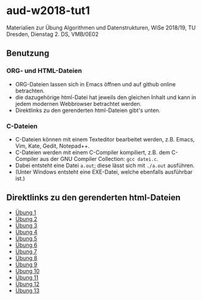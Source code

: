 # aud-w2018-tut1
Materialien zur Übung Algorithmen und Datenstrukturen, WiSe 2018/19, TU Dresden, Dienstag 2. DS, VMB/0E02

## Benutzung

### ORG- und HTML-Dateien
* ORG-Dateien lassen sich in Emacs öffnen und auf github online betrachten.
* die dazugehörige html-Datei hat jeweils den gleichen Inhalt und kann in jedem modernen Webbrowser betrachtet werden.
* Direktlinks zu den gerenderten html-Dateien gibt's unten.

### C-Dateien
* C-Dateien können mit einem Texteditor bearbeitet werden, z.B. Emacs, Vim, Kate, Gedit, Notepad++.
* C-Dateien werden mit einem C-Compiler kompiliert, z.B. dem C-Compiler aus der GNU Compiler Collection: `gcc datei.c`.
* Dabei entsteht eine Datei `a.out`; diese lässt sich mit `./a.out` ausführen.
* (Unter Windows entsteht eine EXE-Datei, welche ebenfalls ausführbar ist.)

## Direktlinks zu den gerenderten html-Dateien
* [Übung 1](http://htmlpreview.github.io/?https://github.com/denki/aud-w2018-tut1/blob/master/tut01/sol01.html)
* [Übung 2](http://htmlpreview.github.io/?https://github.com/denki/aud-w2018-tut1/blob/master/tut02/sol02.html)
* [Übung 3](http://htmlpreview.github.io/?https://github.com/denki/aud-w2018-tut1/blob/master/tut03/sol03.html)
* [Übung 4](http://htmlpreview.github.io/?https://github.com/denki/aud-w2018-tut1/blob/master/tut04/sol04.html)
* [Übung 5](http://htmlpreview.github.io/?https://github.com/denki/aud-w2018-tut1/blob/master/tut05/sol05.html)
* [Übung 6](http://htmlpreview.github.io/?https://github.com/denki/aud-w2018-tut1/blob/master/tut06/sol06.html)
* [Übung 7](http://htmlpreview.github.io/?https://github.com/denki/aud-w2018-tut1/blob/master/tut07/sol07.html)
* [Übung 8](http://htmlpreview.github.io/?https://github.com/denki/aud-w2018-tut1/blob/master/tut08/sol08.html)
* [Übung 9](http://htmlpreview.github.io/?https://github.com/denki/aud-w2018-tut1/blob/master/tut09/sol09.html)
* [Übung 10](http://htmlpreview.github.io/?https://github.com/denki/aud-w2018-tut1/blob/master/tut10/sol10.html)
* [Übung 11](http://htmlpreview.github.io/?https://github.com/denki/aud-w2018-tut1/blob/master/tut11/sol11.html)
* [Übung 12](http://htmlpreview.github.io/?https://github.com/denki/aud-w2018-tut1/blob/master/tut12/sol12.html)
* [Übung 13](http://htmlpreview.github.io/?https://github.com/denki/aud-w2018-tut1/blob/master/tut13/sol13.html)
